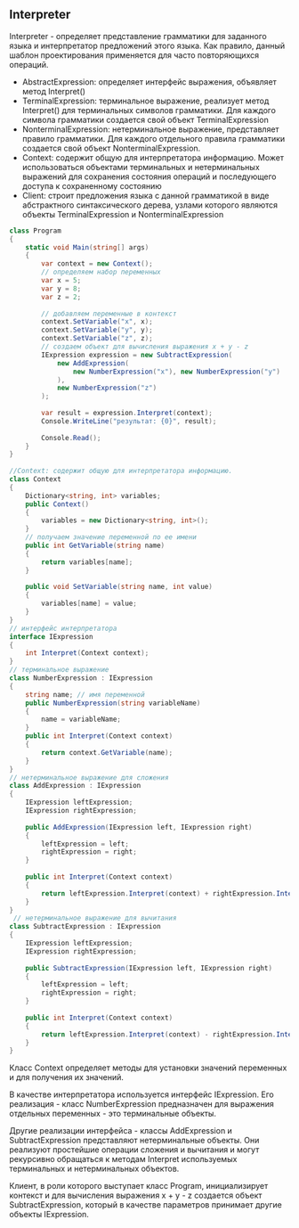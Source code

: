 ## Interpreter

Interpreter - определяет представление грамматики для заданного языка и интерпретатор предложений этого языка. Как правило, данный шаблон проектирования применяется для часто повторяющихся операций.

- AbstractExpression: определяет интерфейс выражения, объявляет метод Interpret()
- TerminalExpression: терминальное выражение, реализует метод Interpret() для терминальных символов грамматики. Для каждого символа грамматики создается свой объект TerminalExpression
- NonterminalExpression: нетерминальное выражение, представляет правило грамматики. Для каждого отдельного правила грамматики создается свой объект NonterminalExpression.
- Context: содержит общую для интерпретатора информацию. Может использоваться объектами терминальных и нетерминальных выражений для сохранения состояния операций и последующего доступа к сохраненному состоянию
- Client: строит предложения языка с данной грамматикой в виде абстрактного синтаксического дерева, узлами которого являются объекты TerminalExpression и NonterminalExpression

```csharp
class Program
{
    static void Main(string[] args)
    {
        var context = new Context();
        // определяем набор переменных
        var x = 5;
        var y = 8;
        var z = 2;
         
        // добавляем переменные в контекст
        context.SetVariable("x", x);
        context.SetVariable("y", y);
        context.SetVariable("z", z);
        // создаем объект для вычисления выражения x + y - z
        IExpression expression = new SubtractExpression(
            new AddExpression(
                new NumberExpression("x"), new NumberExpression("y")
            ),
            new NumberExpression("z")
        );
 
        var result = expression.Interpret(context);
        Console.WriteLine("результат: {0}", result);
 
        Console.Read();
    }
}
 
//Context: содержит общую для интерпретатора информацию. 
class Context
{
    Dictionary<string, int> variables;
    public Context()
    {
        variables = new Dictionary<string, int>();
    }
    // получаем значение переменной по ее имени
    public int GetVariable(string name)
    {
        return variables[name];
    }
 
    public void SetVariable(string name, int value)
    {
        variables[name] = value;
    }
}
// интерфейс интерпретатора
interface IExpression
{
    int Interpret(Context context);
}
// терминальное выражение
class NumberExpression : IExpression
{
    string name; // имя переменной
    public NumberExpression(string variableName)
    {
        name = variableName;
    }
    public int Interpret(Context context)
    {
        return context.GetVariable(name);
    }
}
// нетерминальное выражение для сложения
class AddExpression : IExpression
{
    IExpression leftExpression;
    IExpression rightExpression;
 
    public AddExpression(IExpression left, IExpression right)
    {
        leftExpression = left;
        rightExpression = right;
    }
 
    public int Interpret(Context context)
    {
        return leftExpression.Interpret(context) + rightExpression.Interpret(context);
    }
}
 // нетерминальное выражение для вычитания
class SubtractExpression : IExpression
{
    IExpression leftExpression;
    IExpression rightExpression;
 
    public SubtractExpression(IExpression left, IExpression right)
    {
        leftExpression = left;
        rightExpression = right;
    }
 
    public int Interpret(Context context)
    {
        return leftExpression.Interpret(context) - rightExpression.Interpret(context);
    }
}
```

Класс Context определяет методы для установки значений переменных и для получения их значений.

В качестве интерпретатора используется интерфейс IExpression. Его реализация - класс NumberExpression предназначен для выражения отдельных переменных - это терминальные объекты.

Другие реализации интерфейса - классы AddExpression и SubtractExpression представляют нетерминальные объекты. Они реализуют простейшие операции сложения и вычитания и могут рекурсивно обращаться к методам Interpret используемых терминальных и нетерминальных объектов.

Клиент, в роли которого выступает класс Program, инициализирует контекст и для вычисления выражения x + y - z создается объект SubtractExpression, который в качестве параметров принимает другие объекты IExpression.